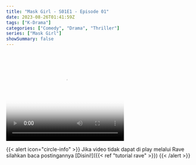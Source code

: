 ```yaml
---
title: "Mask Girl - S01E1 - Episode 01"
date: 2023-08-26T01:41:59Z
tags: ["K-Drama"]
categories: ["Comedy", "Drama", "Thriller"]
series: ["Mask Girl"]
showSummary: false
---
```


<video width="320" height="240" poster="https://www.themoviedb.org/t/p/original/gVIhlO5AjWD1vXfHSj64mTkYJhe.jpg" controls>
  <source src="https://kp3d-my.sharepoint.com/personal/ryoo_kp3d_onmicrosoft_com/_layouts/15/download.aspx?share=EQsh1mWWu6VNp69sNVbuNWEB9UA7aketBqfQe8mt8rD1Zw" type="video/mp4">
</video>

{{< alert icon="circle-info" >}}
Jika video tidak dapat di play melalui Rave silahkan baca postingannya [Disini!]({{< ref "tutorial rave" >}})
{{< /alert >}}

